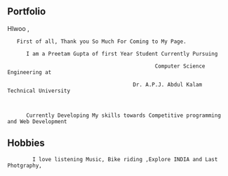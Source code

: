 ## Portfolio


   Hlwoo ,
          
       First of all, Thank you So Much For Coming to My Page.
       
          I am a Preetam Gupta of first Year Student Currently Pursuing 
                                           
                                                   Computer Science Engineering at
                                                                              
                                            Dr. A.P.J. Abdul Kalam Technical University
                                                                                              
                
                
          Currently Developing My skills towards Competitive programming and Web Development


## Hobbies

            I love listening Music, Bike riding ,Explore INDIA and Last Photgraphy,
